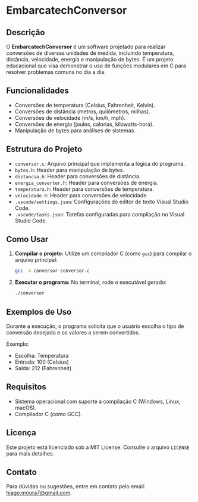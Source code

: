 # EmbarcatechConversor

## Descrição
O **EmbarcatechConversor** é um software projetado para realizar conversões de diversas unidades de medida, incluindo temperatura, distância, velocidade, energia e manipulação de bytes. É um projeto educacional que visa demonstrar o uso de funções modulares em C para resolver problemas comuns no dia a dia.

## Funcionalidades
- Conversões de temperatura (Celsius, Fahrenheit, Kelvin).
- Conversões de distância (metros, quilômetros, milhas).
- Conversões de velocidade (m/s, km/h, mph).
- Conversões de energia (joules, calorias, kilowatts-hora).
- Manipulação de bytes para análises de sistemas.

## Estrutura do Projeto
- `conversor.c`: Arquivo principal que implementa a lógica do programa.
- `bytes.h`: Header para manipulação de bytes.
- `distancia.h`: Header para conversões de distância.
- `energia_converter.h`: Header para conversões de energia.
- `temperatura.h`: Header para conversões de temperatura.
- `velocidade.h`: Header para conversões de velocidade.
- `.vscode/settings.json`: Configurações do editor de texto Visual Studio Code.
- `.vscode/tasks.json`: Tarefas configuradas para compilação no Visual Studio Code.

## Como Usar
1. **Compilar o projeto:**
   Utilize um compilador C (como `gcc`) para compilar o arquivo principal:
   ```bash
   gcc -o conversor conversor.c
   ```
2. **Executar o programa:**
   No terminal, rode o executável gerado:
   ```bash
   ./conversor
   ```

## Exemplos de Uso
Durante a execução, o programa solicita que o usuário escolha o tipo de conversão desejada e os valores a serem convertidos.

Exemplo:
- Escolha: Temperatura
- Entrada: 100 (Celsius)
- Saída: 212 (Fahrenheit)

## Requisitos
- Sistema operacional com suporte a compilação C (Windows, Linux, macOS).
- Compilador C (como GCC).

## Licença
Este projeto está licenciado sob a MIT License. Consulte o arquivo `LICENSE` para mais detalhes.

## Contato
Para dúvidas ou sugestões, entre em contato pelo email: hiago.moura7@gmail.com.

